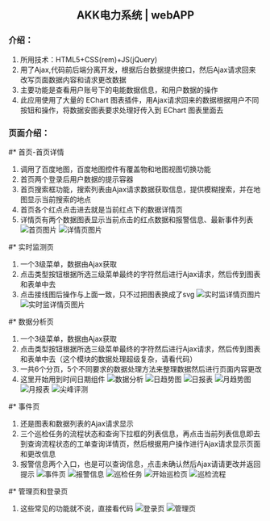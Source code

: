 <h2 align="center">AKK电力系统 | webAPP</h2>

### 介绍：
1. 所用技术：HTML5+CSS(rem)+JS(jQuery)
2. 用了Ajax,代码前后端分离开发，根据后台数据提供接口，然后Ajax请求回来改写页面数据内容和请求更改数据
3. 主要功能是查看用户账号下的电能数据信息，和用户数据的操作
4. 此应用使用了大量的 EChart 图表插件，用Ajax请求回来的数据根据用户不同按钮和操作，将数据安图表要求处理好传入到 EChart 图表里面去

### 页面介绍：
#* 首页-首页详情
1. 调用了百度地图，百度地图控件有覆盖物和地图视图切换功能
2. 首页两个登录后用户数据的提示容器
3. 首页搜索框功能，搜索列表由Ajax请求数据获取信息，提供模糊搜索，并在地图显示当前搜索的地点
4. 首页各个红点点击进去就是当前红点下的数据详情页
5. 详情页有两个数据图表显示当前点击的红点数据和报警信息、最新事件列表
![首页图片](https://raw.githubusercontent.com/Hansen-hjs/Hansen-hjs.github.io/master/work/photos/home.png)
![详情页图片](https://raw.githubusercontent.com/Hansen-hjs/Hansen-hjs.github.io/master/work/photos/home_class.png)

#* 实时监测页
1. 一个3级菜单，数据由Ajax获取
2. 点击类型按钮根据所选三级菜单最终的字符然后进行Ajax请求，然后传到图表和表单中去
3. 点击接线图后操作与上面一致，只不过把图表换成了svg
![实时监详情页图片](https://raw.githubusercontent.com/Hansen-hjs/Hansen-hjs.github.io/master/work/photos/testing.png)
![实时监详情页图片](https://raw.githubusercontent.com/Hansen-hjs/Hansen-hjs.github.io/master/work/photos/testing2.png)

#* 数据分析页
1. 一个3级菜单，数据由Ajax获取
2. 点击类型按钮根据所选三级菜单最终的字符然后进行Ajax请求，然后传到图表和表单中去（这个模块的数据处理超级复杂，请看代码）
3. 一共6个分页，5个不同要求的数据处理方法来整理数据然后进行页面内容更改
4. 这里开始用到时间日期组件
![数据分析](https://raw.githubusercontent.com/Hansen-hjs/Hansen-hjs.github.io/master/work/photos/mort.png)
![日趋势图](https://raw.githubusercontent.com/Hansen-hjs/Hansen-hjs.github.io/master/work/photos/m_daychart.png)
![日报表](https://raw.githubusercontent.com/Hansen-hjs/Hansen-hjs.github.io/master/work/photos/m_dayform.png)
![月趋势图](https://raw.githubusercontent.com/Hansen-hjs/Hansen-hjs.github.io/master/work/photos/m_monthchart.png)
![月报表](https://raw.githubusercontent.com/Hansen-hjs/Hansen-hjs.github.io/master/work/photos/m_monthform.png)
![尖峰评测](https://raw.githubusercontent.com/Hansen-hjs/Hansen-hjs.github.io/master/work/photos/m_jianfeng.png)

#* 事件页
1. 还是图表和数据列表的Ajax请求显示
2. 三个巡检任务的流程状态和查询下拉框的列表信息，再点击当前列表信息即去到查询流程状态的工单查询详情页，然后根据用户操作进行Ajax请求显示页面和更改信息
3. 报警信息两个入口，也是可以查询信息，点击未确认然后Ajax请请更改并返回提示
![事件页](https://raw.githubusercontent.com/Hansen-hjs/Hansen-hjs.github.io/master/work/photos/event.png)
![报警信息](https://raw.githubusercontent.com/Hansen-hjs/Hansen-hjs.github.io/master/work/photos/event_bj.png)
![巡检任务](https://raw.githubusercontent.com/Hansen-hjs/Hansen-hjs.github.io/master/work/photos/event_wc.png)
![开始巡检页](https://raw.githubusercontent.com/Hansen-hjs/Hansen-hjs.github.io/master/work/photos/job.jpg)
![巡检流程](https://raw.githubusercontent.com/Hansen-hjs/Hansen-hjs.github.io/master/work/photos/job2.jpg)

#* 管理页和登录页
1. 这些常见的功能就不说，直接看代码
![登录页](https://raw.githubusercontent.com/Hansen-hjs/Hansen-hjs.github.io/master/work/photos/index.png)
![管理页](https://raw.githubusercontent.com/Hansen-hjs/Hansen-hjs.github.io/master/work/photos/an.png)

